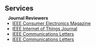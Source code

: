 <h1 id="services"></h1>

<h2 style="margin: 60px 0px 10px;">Services</h2>

<h4 style="margin:0 10px 0;">Journal Reviewers</h4>

<ul style="margin:0 0 20px;">
  <li><a href="https://ctsoc.ieee.org/publications/ieee-consumer-electronics-magazine.html"><autocolor>IEEE Consumer Electronics Magazine</autocolor></a></li>
  <li><a href="https://ieee-iotj.org"><autocolor>IEEE Internet of Things Journal</autocolor></a></li>
  <li><a href="https://www.comsoc.org/publications/journals/ieee-comml"><autocolor>IEEE Communications Letters</autocolor></a></li>
  <li><a href="https://www.comsoc.org/publications/journals/ieee-tnsm"><autocolor>IEEE Communications Letters</autocolor></a></li>
</ul>
